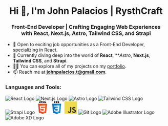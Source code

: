 <h1 align="center">Hi 👋, I'm John Palacios | RysthCraft</h1>
<h3 align="center">Front-End Developer | Crafting Engaging Web Experiences with React, Next.js, Astro, Tailwind CSS, and Strapi</h3>

- 🔔 Open to exciting job opportunities as a Front-End Developer, specializing in React.
- 🌱 Currently diving deep into the world of **React**, ***Astro*, **Next.js**, **Tailwind CSS**, and **Strapi**.
- 👨‍💻 You can explore all of my projects on my [portfolio](https://react-rysthcraft.onrender.com/).
- 📫 Reach me at **johnpalacios.t@gmail.com**.

<h3 align="left">Languages and Tools:</h3>
<p align="left">
  <img src="https://upload.wikimedia.org/wikipedia/commons/a/a7/React-icon.svg" alt="React Logo" width="40" height="40" />
  <img src="https://nextjs.org/static/favicon/favicon-32x32.png" alt="Next.js Logo" width="40" height="40" />
  <img src="https://logosandtypes.com/wp-content/uploads/2023/03/astro-framework.svg" alt="Astro Logo" width="40" height="40" />
  <img src="https://upload.wikimedia.org/wikipedia/commons/d/d5/Tailwind_CSS_Logo.svg" alt="Tailwind CSS Logo" width="40" height="40" />
  <img src="https://images.spr.so/cdn-cgi/imagedelivery/j42No7y-dcokJuNgXeA0ig/32f3a89c-99c4-466f-8536-dd75f65fa320/Strapi-Monogram/w=1920,quality=80" alt="Strapi Logo" width="40" height="40" />
  <img src="https://raw.githubusercontent.com/devicons/devicon/master/icons/html5/html5-original-wordmark.svg" alt="HTML5 Logo" width="40" height="40"/>
  <img src="https://raw.githubusercontent.com/devicons/devicon/master/icons/css3/css3-original-wordmark.svg" alt="CSS3 Logo" width="40" height="40"/>
  <img src="https://raw.githubusercontent.com/devicons/devicon/master/icons/javascript/javascript-original.svg" alt="JavaScript Logo" width="40" height="40"/>
  <img src="https://www.vectorlogo.zone/logos/git-scm/git-scm-icon.svg" alt="Git Logo" width="40" height="40"/>
  <img src="https://www.vectorlogo.zone/logos/adobe_illustrator/adobe_illustrator-icon.svg" alt="Adobe Illustrator Logo" width="40" height="40"/>
  <img src="https://cdn.worldvectorlogo.com/logos/adobe-xd.svg" alt="Adobe XD Logo" width="40" height="40"/>
</p>
